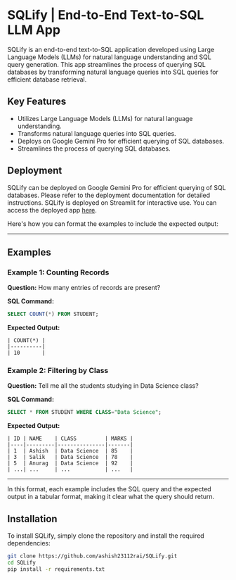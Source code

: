 # SQLify | End-to-End Text-to-SQL LLM App

SQLify is an end-to-end text-to-SQL application developed using Large Language Models (LLMs) for natural language understanding and SQL query generation. This app streamlines the process of querying SQL databases by transforming natural language queries into SQL queries for efficient database retrieval.

## Key Features

- Utilizes Large Language Models (LLMs) for natural language understanding.
- Transforms natural language queries into SQL queries.
- Deploys on Google Gemini Pro for efficient querying of SQL databases.
- Streamlines the process of querying SQL databases.


## Deployment

SQLify can be deployed on Google Gemini Pro for efficient querying of SQL databases. Please refer to the deployment documentation for detailed instructions.
SQLify is deployed on Streamlit for interactive use. You can access the deployed app [here](https://sqlify.onrender.com/).

Here's how you can format the examples to include the expected output:

---

## Examples

### Example 1: Counting Records

**Question:** How many entries of records are present?

**SQL Command:**
```sql
SELECT COUNT(*) FROM STUDENT;
```

**Expected Output:**
```
| COUNT(*) |
|----------|
| 10       |
```

### Example 2: Filtering by Class

**Question:** Tell me all the students studying in Data Science class?

**SQL Command:**
```sql
SELECT * FROM STUDENT WHERE CLASS="Data Science";
```

**Expected Output:**
```
| ID | NAME    | CLASS         | MARKS |
|----|---------|---------------|-------|
| 1  | Ashish  | Data Science  | 85    |
| 3  | Salik   | Data Science  | 78    |
| 5  | Anurag  | Data Science  | 92    |
| ...| ...     | ...           | ...   |
```

---

In this format, each example includes the SQL query and the expected output in a tabular format, making it clear what the query should return.

## Installation

To install SQLify, simply clone the repository and install the required dependencies:

```bash
git clone https://github.com/ashish23112rai/SQLify.git
cd SQLify
pip install -r requirements.txt